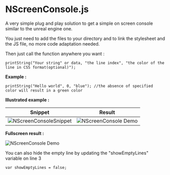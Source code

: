 # NScreenConsole.js

<p>A very simple plug and play solution to get a simple on screen console similar to the unreal engine one.</p>

<p>You just need to add the files to your directory and to link the stylesheet and the JS file, no more code adaptation needed.</p> 

<p>Then just call the function anywhere you want :</p>

```JS
printString("Your string" or data, "the line index", "the color of the line in CSS format(optional)");
```

**<p>Example : </p>**

```JS
printString("Hello world", 0, "blue"); //the absence of specified color will result in a green color
```

**<p>Illustrated example : </p>**

|Snippet|Result|
|:-:|:-:|
|![NScreenConsoleSnippet](https://user-images.githubusercontent.com/57896051/161060404-1807c529-27bf-414d-8948-8a72e70ca1fa.png)|![NScreenConsole Demo](https://user-images.githubusercontent.com/57896051/161060419-cc3f0107-ed48-4336-adaa-106c84c327cc.gif)|

**<p>Fullscreen result : </p>**

![NScreenConsole Demo](https://user-images.githubusercontent.com/57896051/161062038-bf775ea3-e3a4-4cbb-9c22-d9f0a60d75d3.png)

<p>You can also hide the empty line by updating the "showEmptyLines" variable on line 3</p>

```JS
var showEmptyLines = false;
```
